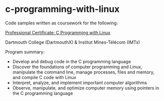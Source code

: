 # c-programming-with-linux

Code samples written as coursework for the following:

[Professional Certificate: C Programming with Linux](https://www.edx.org/professional-certificate/dartmouth-imtx-c-programming-with-linux)

Dartmouth College (DartmouthX) & Institut Mines-Télécom (IMTx)



Program summary:
* Develop and debug code in the C programming language
* Discover the foundations of computer programming and Linux, manipulate the command line, manage processes, files and memory, and compile C code with Linux
* Interpret, analyze, and implement important computer algorithms
* Observe, manipulate, and optimize computer memory using pointers in the C programming language
